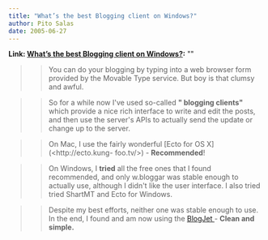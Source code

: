 ```yaml
---
title: "What’s the best Blogging client on Windows?"
author: Pito Salas
date: 2005-06-27
---
```


**Link: [What’s the best Blogging client on Windows?](None):** ""


>>

>> You can do your blogging by typing into a web browser form provided by the
Movable Type service. But boy is that clumsy and awful.

>>

>> So for a while now I've used so-called **" blogging clients"** which
provide a nice rich interface to write and edit the posts, and then use the
server's APIs to actually send the update or change up to the server.

>>

>> On Mac, I use the fairly wonderful [Ecto for OS X](<http://ecto.kung-
foo.tv/>) - **Recommended**!

>>

>> On Windows, I **tried** all the free ones that I found recommended, and
only w.bloggar was stable enough to actually use, although I didn't like the
user interface. I also tried tried ShartMT and Ecto for Windows.

>>

>> Despite my best efforts, neither one was stable enough to use. In the end,
I found and am now using the [BlogJet ](<http://blogjet.com/>)- **Clean and
simple.**


